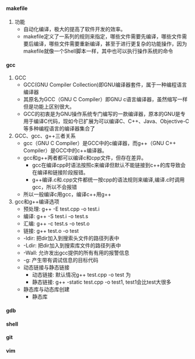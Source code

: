 #### makefile
1. 功能
   - 自动化编译，极大的提高了软件开发的效率。
   - makefile定义了一系列的规则来指定，哪些文件需要先编译，哪些文件需要后编译，哪些文件需要重新编译，甚至于进行更复杂的功能操作，因为makefile就像一个Shell脚本一样，其中也可以执行操作系统的命令

#### gcc
1. GCC
   - GCC(GNU Compiler Collection)即GNU编译器套件，属于一种编程语言编译器
   - 其原名为GCC（GNU C Compiler）即GNU c语言编译器，虽然缩写一样但是功能上区别很大。
   - GCC的初衷是为GNU操作系统专门编写的一款编译器，原本的GNU是专用于编译C代码，现如今已扩展为可以编译C、C++、Java、Objective-C等多种编程语言的编译器集合了
2. GCC、gcc、g++三者关系
   - gcc（GNU C Compiler）是GCC中的c编译器，而g++（GNU C++ Compiler）是GCC中的c++编译器。
   - gcc和g++两者都可以编译c和cpp文件，但存在差异。
     - gcc在编译cpp时语法按照c来编译但默认不能链接到c++的库导致会在编译和链接阶段报错。
     - g++编译.c和.cpp文件都统一按cpp的语法规则来编译,编译.c时调用gcc，所以不会报错
   - 所以一般编译c用gcc，编译c++用g++
3. gcc和g++编译选项
   - 预处理: g++ -E test.cpp -o test.i
   - 编译: g++ -S test.i -o test.s
   - 汇编: g++ -c test.s -o test.o
   - 链接: g++ test.o -o test
   - -ldir: 把dir加入到搜索头文件的路径列表中
   - -Ldir: 把dir加入到搜索库文件的路径列表中
   - -Wall: 允许发出gcc提供的所有有用的报警信息
   - -g:    产生带有调试信息的目标代码
   - 动态链接与静态链接
     - 动态链接: 默认情况g++ test.cpp -o test 为
     - 静态链接: g++ -static test.cpp -o test1, test1会比test大很多
   - 静态库与动态库创建
     - 静态库
#### gdb

#### shell

#### git

#### vim